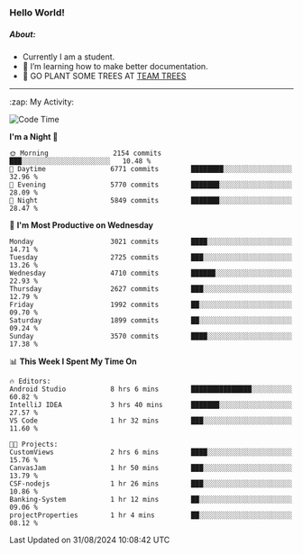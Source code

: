### Hello World!

##### About:
- Currently I am a student.
- 🌱 I’m learning how to make better documentation.
- 🌱 GO PLANT SOME TREES AT [TEAM TREES](https://teamtrees.org/)

---
  <summary>:zap: My Activity:</summary>
  
<!--START_SECTION:waka-->
![Code Time](http://img.shields.io/badge/Code%20Time-1%2C427%20hrs%2056%20mins-blue)

**I'm a Night 🦉** 

```text
🌞 Morning                2154 commits        ███░░░░░░░░░░░░░░░░░░░░░░   10.48 % 
🌆 Daytime                6771 commits        ████████░░░░░░░░░░░░░░░░░   32.96 % 
🌃 Evening                5770 commits        ███████░░░░░░░░░░░░░░░░░░   28.09 % 
🌙 Night                  5849 commits        ███████░░░░░░░░░░░░░░░░░░   28.47 % 
```
📅 **I'm Most Productive on Wednesday** 

```text
Monday                   3021 commits        ████░░░░░░░░░░░░░░░░░░░░░   14.71 % 
Tuesday                  2725 commits        ███░░░░░░░░░░░░░░░░░░░░░░   13.26 % 
Wednesday                4710 commits        ██████░░░░░░░░░░░░░░░░░░░   22.93 % 
Thursday                 2627 commits        ███░░░░░░░░░░░░░░░░░░░░░░   12.79 % 
Friday                   1992 commits        ██░░░░░░░░░░░░░░░░░░░░░░░   09.70 % 
Saturday                 1899 commits        ██░░░░░░░░░░░░░░░░░░░░░░░   09.24 % 
Sunday                   3570 commits        ████░░░░░░░░░░░░░░░░░░░░░   17.38 % 
```


📊 **This Week I Spent My Time On** 

```text
🔥 Editors: 
Android Studio           8 hrs 6 mins        ███████████████░░░░░░░░░░   60.82 % 
IntelliJ IDEA            3 hrs 40 mins       ███████░░░░░░░░░░░░░░░░░░   27.57 % 
VS Code                  1 hr 32 mins        ███░░░░░░░░░░░░░░░░░░░░░░   11.60 % 

🐱‍💻 Projects: 
CustomViews              2 hrs 6 mins        ████░░░░░░░░░░░░░░░░░░░░░   15.76 % 
CanvasJam                1 hr 50 mins        ███░░░░░░░░░░░░░░░░░░░░░░   13.79 % 
CSF-nodejs               1 hr 26 mins        ███░░░░░░░░░░░░░░░░░░░░░░   10.86 % 
Banking-System           1 hr 12 mins        ██░░░░░░░░░░░░░░░░░░░░░░░   09.06 % 
projectProperties        1 hr 4 mins         ██░░░░░░░░░░░░░░░░░░░░░░░   08.12 % 
```


 Last Updated on 31/08/2024 10:08:42 UTC
<!--END_SECTION:waka-->
